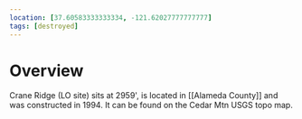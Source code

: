 ```yaml
---
location: [37.60583333333334, -121.62027777777777]
tags: [destroyed]
---
```


# Overview

Crane Ridge (LO site) sits at 2959', is located in [[Alameda County]] and was constructed in 1994. It can be found on the Cedar Mtn USGS topo map.

